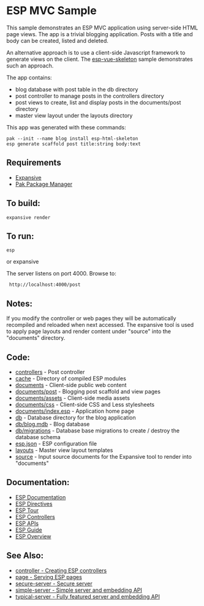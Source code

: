ESP MVC Sample
===

This sample demonstrates an ESP MVC application using server-side HTML page views.
The app is a trivial blogging application. Posts with a title and body can be created, listed and deleted.

An alternative approach is to use a client-side Javascript framework to generate views on the client.
The [esp-vue-skeleton](../esp-vue-skeleton/README.md) sample demonstrates such an approach.

The app contains:

* blog database with post table in the db directory
* post controller to manage posts in the controllers directory
* post views to create, list and display posts in the documents/post directory
* master view layout under the layouts directory

This app was generated with these commands:

    pak --init --name blog install esp-html-skeleton
    esp generate scaffold post title:string body:text

Requirements
---
* [Expansive](https://www.embedthis.com/expansive/download.html)
* [Pak Package Manager](https://www.embedthis.com/pak/download.html)

To build:
---

    expansive render

To run:
---
    esp

or
    expansive

The server listens on port 4000. Browse to:

     http://localhost:4000/post

Notes:
---
If you modify the controller or web pages they will be automatically recompiled and reloaded when next accessed.
The expansive tool is used to apply page layouts and render content under "source" into the "documents" directory.

Code:
---
* [controllers](controllers/post.c) - Post controller
* [cache](cache) - Directory of compiled ESP modules
* [documents](documents) - Client-side public web content
* [documents/post](documents/post) - Blogging post scaffold and view pages
* [documents/assets](documents/assets) - Client-side media assets
* [documents/css](documents/css) - Client-side CSS and Less stylesheets
* [documents/index.esp](documents/index.esp) - Application home page
* [db](db) - Database directory for the blog application
* [db/blog.mdb](db/blog.mdb) - Blog database
* [db/migrations](db/migrations) - Database base migrations to create / destroy the database schema
* [esp.json](esp.json) - ESP configuration file
* [layouts](layouts) - Master view layout templates
* [source](source) - Input source documents for the Expansive tool to render into "documents"

Documentation:
---
* [ESP Documentation](https://www.embedthis.com/esp/doc/index.html)
* [ESP Directives](https://www.embedthis.com/esp/doc/users/dir/esp.html)
* [ESP Tour](https://www.embedthis.com/esp/doc/users/tour.html)
* [ESP Controllers](https://www.embedthis.com/esp/doc/users/controllers.html)
* [ESP APIs](https://www.embedthis.com/esp/doc/ref/api/esp.html)
* [ESP Guide](https://www.embedthis.com/esp/doc/users/index.html)
* [ESP Overview](https://www.embedthis.com/esp/doc/users/using.html)

See Also:
---
* [controller - Creating ESP controllers](../controller/README.md)
* [page - Serving ESP pages](../page/README.md)
* [secure-server - Secure server](../secure-server/README.md)
* [simple-server - Simple server and embedding API](../simple-server/README.md)
* [typical-server - Fully featured server and embedding API](../typical-server/README.md)

